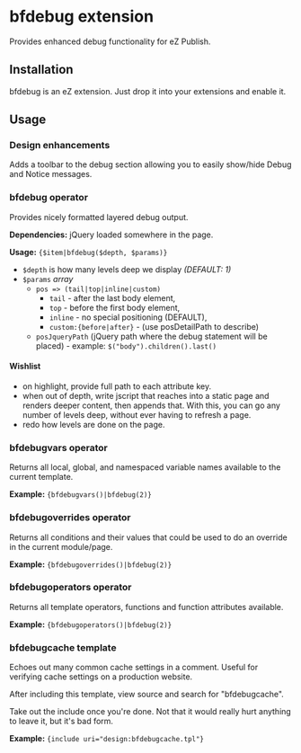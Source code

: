 bfdebug extension
=================

Provides enhanced debug functionality for eZ Publish.


Installation
-----

bfdebug is an eZ extension. Just drop it into your extensions and enable it.

Usage
--------

### Design enhancements

Adds a toolbar to the debug section allowing you to easily show/hide Debug and Notice messages.

### bfdebug operator

Provides nicely formatted layered debug output.

**Dependencies:** jQuery loaded somewhere in the page.

**Usage:** `{$item|bfdebug($depth, $params)}`

* `$depth` is how many levels deep we display *(DEFAULT: 1)*
* `$params` *array*
    * `pos => (tail|top|inline|custom)`
        * `tail` - after the last body element, 
        * `top` - before the first body element,
        * `inline` - no special positioning (DEFAULT),
        * `custom:{before|after}` - (use posDetailPath to describe)
    * `posJqueryPath` (jQuery path where the debug statement will be placed) - example: `$("body").children().last()`
 
#### Wishlist
* on highlight, provide full path to each attribute key.
* when out of depth, write jscript that reaches into a static page and renders deeper content, then appends that. With this, you can go any number of levels deep, without ever having to refresh a page.
* redo how levels are done on the page.


### bfdebugvars operator

Returns all local, global, and namespaced variable names available to the current template.

**Example:** `{bfdebugvars()|bfdebug(2)}`


### bfdebugoverrides operator

Returns all conditions and their values that could be used to do an override in the current module/page.

**Example:** `{bfdebugoverrides()|bfdebug(2)}`


### bfdebugoperators operator

Returns all template operators, functions and function attributes available.

**Example:** `{bfdebugoperators()|bfdebug(2)}`


### bfdebugcache template

Echoes out many common cache settings in a comment. Useful for verifying cache settings on a production website.

After including this template, view source and search for "bfdebugcache".

Take out the include once you're done. Not that it would really hurt anything to leave it, but it's bad form.

**Example:** `{include uri="design:bfdebugcache.tpl"}`
